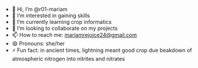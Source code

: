 - 👋 Hi, I’m @r01-mariam
- 👀 I’m interested in gaining skills
- 🌱 I’m currently learning crop informatics
- 💞️ I’m looking to collaborate on my projects
- 📫 How to reach me: mariamrejoice24@gmail.com
- 😄 Pronouns: she/her
- ⚡ Fun fact: in ancient times, lightning meant good crop due beakdown of atmospheric nitrogen into nitrites and nitrates

<!---
r01-mariam/r01-mariam is a ✨ special ✨ repository because its `README.md` (this file) appears on your GitHub profile.
You can click the Preview link to take a look at your changes.
--->
